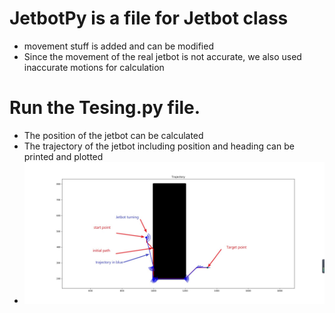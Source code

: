 # JetbotPy is a file for Jetbot class 
* movement stuff is added and can be modified 
* Since the movement of the real jetbot is not accurate, we also used inaccurate motions for calculation
# Run the Tesing.py file. 
* The position of the jetbot can be calculated 
* The trajectory of the jetbot including position and heading can be printed and plotted 
* ![simulation result](Astar_traj_sim.jpg)
